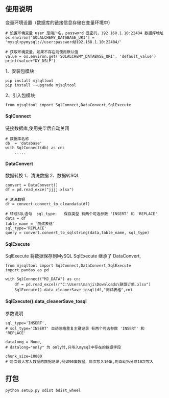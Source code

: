 
## 使用说明

变量环境设置（数据库的链接信息存储在变量环境中）
```
# 设置环境变量 user 是用户名，password 是密码，192.168.1.10:22484 数据库地址
os.environ['SQLALCHEMY_DATABASE_URI'] = 'mysql+pymysql://user:password@192.168.1.10:22484/'

# 获取环境变量，如果不存在则使用默认值
value = os.environ.get('SQLALCHEMY_DATABASE_URI', 'default_value')
print(value+"DY_DSLP")
```

1、安装包模块
```
pip install mjsqltool
pip install --upgrade mjsqltool
```
2、引入包模块
```
from mjsqltool import SqlConnect,DataConvert,SqlExecute
```

#### SqlConnect
链接数据库,使用完毕后自动关闭
```
# 数据库名称
db  = 'database'
with SqlConnect(db) as cn:
    .....
```

#### DataConvert
数据转换
1、清洗数据
2、数据转SQL
```
convert = DataConvert()
df = pd.read_exce("jjjj.xlsx")

# 清洗数据
df = convert.convert_to_cleandata(df)

# 转成SQL语句  sql_type:   保存类型 有两个可选参数 'INSERT' 和 'REPLACE'
data = df
table_name = '测试表格'
sql_type='REPLACE'
query = convert.convert_to_sqlstring(data,table_name, sql_type)

```

#### SqlExecute 
SqlExecute 将数据保存到MySQL
SqlExecute 继承了 DataConvert,

```
from mjsqltool import SqlConnect,DataConvert,SqlExecute
import pandas as pd

with SqlConnect("MJ_DATA") as cn:
    df = pd.read_excel(r"C:\Users\manji\Downloads\联盟订单.xlsx")
    SqlExecute().data_cleanerSave_tosql(df,"测试表格",cn)
```

#### SqlExecute().data_cleanerSave_tosql

参数说明
```
sql_type='INSERT', 
# sql_type='INSERT' 自动忽略重复主键记录 有两个可选参数 'INSERT' 和 'REPLACE'

datalong = None, 
# datalong="only" 为 only时,只写入mysql中存在的数据字段

chunk_size=10000   
# 每次最大写入数据的数据记录,例如90条数据，每次写入10条,则自动拆分成10次写入
```

## 打包
```
python setup.py sdist bdist_wheel